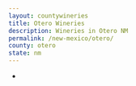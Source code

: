 ```yaml
---
layout: countywineries
title: Otero Wineries
description: Wineries in Otero NM
permalink: /new-mexico/otero/
county: otero
state: nm
---
```

-
